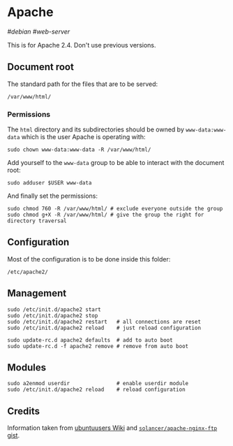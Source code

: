 # Apache

_#debian_ _#web-server_

This is for Apache 2.4.
Don't use previous versions.

## Document root

The standard path for the files that are to be served:

```
/var/www/html/
```

### Permissions

The `html` directory and its subdirectories should be owned by `www-data:www-data` which is the user Apache is operating with:

```
sudo chown www-data:www-data -R /var/www/html/
```

Add yourself to the `www-data` group to be able to interact with the document root:

```
sudo adduser $USER www-data
```

And finally set the permissions:

```
sudo chmod 760 -R /var/www/html/ # exclude everyone outside the group
sudo chmod g+X -R /var/www/html/ # give the group the right for directory traversal
```

## Configuration

Most of the configuration is to be done inside this folder:

```
/etc/apache2/
```

## Management

```
sudo /etc/init.d/apache2 start
sudo /etc/init.d/apache2 stop
sudo /etc/init.d/apache2 restart   # all connections are reset
sudo /etc/init.d/apache2 reload    # just reload configuration

sudo update-rc.d apache2 defaults  # add to auto boot
sudo update-rc.d -f apache2 remove # remove from auto boot
```

## Modules

```
sudo a2enmod userdir               # enable userdir module
sudo /etc/init.d/apache2 reload    # reload configuration
```

## Credits

Information taken from [ubuntuusers Wiki](https://wiki.ubuntuusers.de/Apache/) and [`solancer/apache-nginx-ftp` gist](https://gist.github.com/solancer/879105abb05eb7f13ce23e822ed70dd6).
